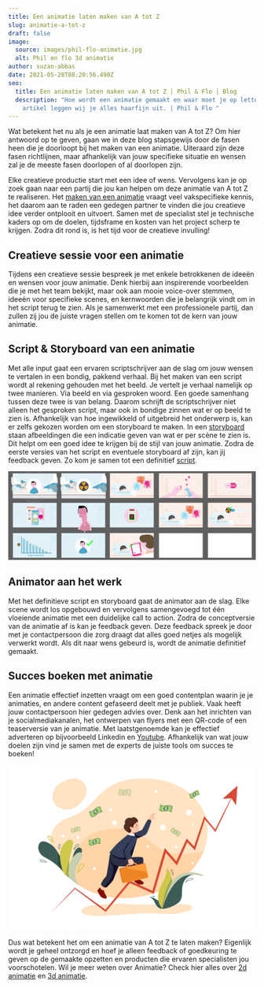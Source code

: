 ```yaml
---
title: Een animatie laten maken van A tot Z
slug: animatie-a-tot-z
draft: false
image:
  source: images/phil-flo-animatie.jpg
  alt: Phil en flo 3d animatie
author: suzan-abbas
date: 2021-05-28T08:20:56.490Z
seo:
  title: Een animatie laten maken van A tot Z | Phil & Flo | Blog
  description: "Hoe wordt een animatie gemaakt en waar moet je op letten? In dit
    artikel leggen wij je alles haarfijn uit. | Phil & Flo "
---
```

Wat betekent het nu als je een animatie laat maken van A tot Z? Om hier antwoord op te geven, gaan we in deze blog stapsgewijs door de fasen heen die je doorloopt bij het maken van een animatie. Uiteraard zijn deze fasen richtlijnen, maar afhankelijk van jouw specifieke situatie en wensen zal je de meeste fasen doorlopen of al doorlopen zijn.

Elke creatieve productie start met een idee of wens. Vervolgens kan je op zoek gaan naar een partij die jou kan helpen om deze animatie van A tot Z te realiseren. Het [maken van een animatie](https://www.philenflo.nl/oplossingen/animatie-laten-maken/) vraagt veel vakspecifieke kennis, het daarom aan te raden een gedegen partner te vinden die jou creatieve idee verder ontplooit en uitvoert. Samen met de specialist stel je technische kaders op om de doelen, tijdsframe en kosten van het project scherp te krijgen. Zodra dit rond is, is het tijd voor de creatieve invulling!

## Creatieve sessie voor een animatie 

Tijdens een creatieve sessie bespreek je met enkele betrokkenen de ideeën en wensen voor jouw animatie. Denk hierbij aan inspirerende voorbeelden die je met het team bekijkt, maar ook aan mooie voice-over stemmen, ideeën voor specifieke scenes, en kernwoorden die je belangrijk vindt om in het script terug te zien. Als je samenwerkt met een professionele partij, dan zullen zij jou de juiste vragen stellen om te komen tot de kern van jouw animatie.

## Script & Storyboard van een animatie 

Met alle input gaat een ervaren scriptschrijver aan de slag om jouw wensen te vertalen in een bondig, pakkend verhaal. Bij het maken van een script wordt al rekening gehouden met het beeld. Je vertelt je verhaal namelijk op twee manieren. Via beeld en via gesproken woord. Een goede samenhang tussen deze twee is van belang. Daarom schrijft de scriptschrijver niet alleen het gesproken script, maar ook in bondige zinnen wat er op beeld te zien is. Afhankelijk van hoe ingewikkeld of uitgebreid het onderwerp is, kan er zelfs gekozen worden om een storyboard te maken. In een [storyboard](https://www.philenflo.nl/kennisbank/wat-is-een-storyboard/) staan afbeeldingen die een indicatie geven van wat er per scène te zien is. Dit helpt om een goed idee te krijgen bij de stijl van jouw animatie. Zodra de eerste versies van het script en eventuele storyboard af zijn, kan jij feedback geven. Zo kom je samen tot een definitief [script](https://www.philenflo.nl/kennisbank/hoe-maak-je-een-videoscript/).

![Storyboard animatie](images/creatieve-sessies-voor-animatie.png)

## Animator aan het werk

Met het definitieve script en storyboard gaat de animator aan de slag. Elke scene wordt los opgebouwd en vervolgens samengevoegd tot één vloeiende animatie met een duidelijke call to action. Zodra de conceptversie van de animatie af is kan je feedback geven. Deze feedback spreek je door met je contactpersoon die zorg draagt dat alles goed netjes als mogelijk verwerkt wordt. Als dit naar wens gebeurd is, wordt de animatie definitief gemaakt.

## Succes boeken met animatie

Een animatie effectief inzetten vraagt om een goed contentplan waarin je je animaties, en andere content gefaseerd deelt met je publiek. Vaak heeft jouw contactpersoon hier gedegen advies over. Denk aan het inrichten van je socialmediakanalen, het ontwerpen van flyers met een QR-code of een teaserversie van je animatie. Met laatstgenoemde kan je effectief adverteren op bijvoorbeeld Linkedin en [Youtube](https://www.philenflo.nl/you-tube-marketing/). Afhankelijk van wat jouw doelen zijn vind je samen met de experts de juiste tools om succes te boeken!

![Succes boeken met animatie](images/succes-boeken-met-animatie.jpg)

Dus wat betekent het om een animatie van A tot Z te laten maken? Eigenlijk wordt je geheel ontzorgd en hoef je alleen feedback of goedkeuring te geven op de gemaakte opzetten en producten die ervaren specialisten jou voorschotelen. Wil je meer weten over Animatie? Check hier alles over [2d animatie](https://www.philenflo.nl/2d-animatie/) en [3d animatie](https://www.philenflo.nl/3-d-animatie-laten-maken/).